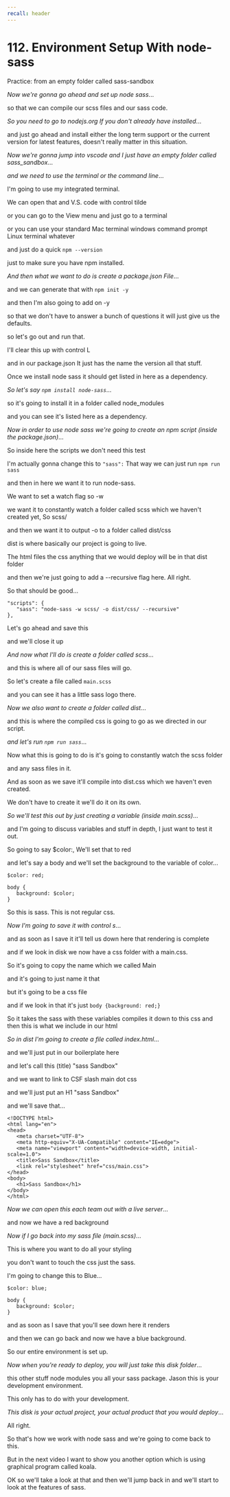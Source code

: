 ```yaml
---
recall: header
---
```


# 112. Environment Setup With node-sass  
Practice: from an empty folder called sass-sandbox

*Now we're gonna go ahead and set up node sass*...
 
so that we can compile our scss files and our sass code.

*So you need to go to nodejs.org If you don't already have installed*...

and just go ahead and install either the long term support or the current version for latest features, doesn't really matter in this situation.

*Now we're gonna jump into vscode and I just have an empty folder called sass_sandbox*...

*and we need to use the terminal or the command line*...

I'm going to use my integrated terminal.  
 
We can open that and V.S. code with control tilde  
 
or you can go to the View menu and just go to a terminal  
 
or you can use your standard Mac terminal windows command prompt Linux terminal whatever  
 
and just do a quick `npm --version`  
 
just to make sure you have npm installed.

*And then what we want to do is create a package.json File*...

and we can generate that with `npm init -y`  
 
and then I'm also going to add on -y  
 
so that we don't have to answer a bunch of questions it will just give us the defaults.  
 
so let's go out and run that.  
 
I'll clear this up with control L  
 
and in our package.json It just has the name the version all that stuff.  
 
Once we install node sass it should get listed in here as a dependency.


*So let's say `npm install node-sass`*...

so it's going to install it in a folder called node_modules  
 
and you can see it's listed here as a dependency.  

*Now in order to use node sass we're going to create an npm script (inside the package.json)*...

So inside here the scripts we don't need this test  
 
I'm actually gonna change this to `"sass":` That way we can just run `npm run sass`  
 
and then in here we want it to run node-sass.  
 
We want to set a watch flag so -w  
 
we want it to constantly watch a folder called scss which we haven't created yet, So scss/  
 
and then we want it to output -o to a folder called dist/css  
 
dist is where basically our project is going to live.  
 
The html files the css anything that we would deploy will be in that dist folder  
 
and then we're just going to add a --recursive flag here. All right.  
 
So that should be good...

```
"scripts": {
   "sass": "node-sass -w scss/ -o dist/css/ --recursive"
},  
```  
Let's go ahead and save this  
 
and we'll close it up

*And now what I'll do is create a folder called scss*...

and this is where all of our sass files will go.  
 
So let's create a file called `main.scss`  
 
and you can see it has a little sass logo there.  
 
*Now we also want to create a folder called dist*...

and this is where the compiled css is going to go as we directed in our script.

*and let's run `npm run sass`*...

Now what this is going to do is it's going to constantly watch the scss folder  
 
and any sass files in it.  
 
And as soon as we save it'll compile into dist.css which we haven't even created.  
 
We don't have to create it we'll do it on its own.

*So we'll test this out by just creating a variable (inside main.scss)*...

and I'm going to discuss variables and stuff in depth, I just want to test it out.  
 
So going to say $color:, We'll set that to red  
 
and let's say a body and we'll set the background to the variable of color...

```
$color: red;

body {
   background: $color;
}  
```  
 
So this is sass. This is not regular css.

*Now I'm going to save it with control s*...
 
and as soon as I save it it'll tell us down here that rendering is complete  
 
and if we look in disk we now have a css folder with a main.css.  
 
So it's going to copy the name which we called Main  
 
and it's going to just name it that  
 
but it's going to be a css file  
 
and if we look in that it's just `body {background: red;}`  
 
So it takes the sass with these variables compiles it down to this css and then this is what we include in our html

*So in dist I'm going to create a file called index.html*...

and we'll just put in our boilerplate here  
 
and let's call this (title) "sass Sandbox"  
 
and we want to link to CSF slash main dot css  
 
and we'll just put an H1 "sass Sandbox"  
 
and we'll save that...

```
<!DOCTYPE html>
<html lang="en">
<head>
   <meta charset="UTF-8">
   <meta http-equiv="X-UA-Compatible" content="IE=edge">
   <meta name="viewport" content="width=device-width, initial-scale=1.0">
   <title>Sass Sandbox</title>
   <link rel="stylesheet" href="css/main.css">
</head>
<body>
   <h1>Sass Sandbox</h1>
</body>
</html>
```

*Now we can open this each team out with a live server*...

and now we have a red background

*Now if I go back into my sass file (main.scss)*...

This is where you want to do all your styling  
 
you don't want to touch the css just the sass.  
 
I'm going to change this to Blue...

```
$color: blue;

body {
   background: $color;
}  
```  
and as soon as I save that you'll see down here it renders  
 
and then we can go back and now we have a blue background.  
 
So our entire environment is set up.

*Now when you're ready to deploy, you will just take this disk folder*...

this other stuff node modules you all your sass package. Jason this is your development environment.  
 
This only has to do with your development.

*This disk is your actual project, your actual product that you would deploy*...

All right.  
 
So that's how we work with node sass and we're going to come back to this.  
 
But in the next video I want to show you another option which is using graphical program called koala.  
 
OK so we'll take a look at that and then we'll jump back in and we'll start to look at the features of sass.